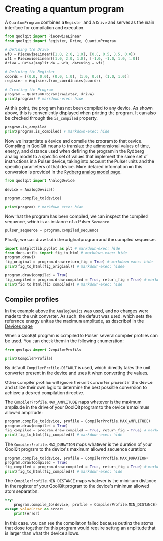 # Creating a quantum program

A `QuantumProgram` combines a `Register` and a `Drive` and serves as the main interface for compilation and execution.

```python exec="on" source="material-block" result="json" session="drives"
from qoolqit import PiecewiseLinear
from qoolqit import Register, Drive, QuantumProgram

# Defining the Drive
wf0 = PiecewiseLinear([1.0, 2.0, 1.0], [0.0, 0.5, 0.5, 0.0])
wf1 = PiecewiseLinear([1.0, 2.0, 1.0], [-1.0, -1.0, 1.0, 1.0])
drive = Drive(amplitude = wf0, detuning = wf1)

# Defining the Register
coords = [(0.0, 0.0), (0.0, 1.0), (1.0, 0.0), (1.0, 1.0)]
register = Register.from_coordinates(coords)

# Creating the Program
program = QuantumProgram(register, drive)
print(program) # markdown-exec: hide
```

At this point, the program has not been compiled to any device. As shown above, this is conveniently displayed
when printing the program. It can also be checked through the `is_compiled` property.

```python exec="on" source="material-block" result="json" session="drives"
program.is_compiled
print(program.is_compiled) # markdown-exec: hide
```

Now we instantiate a device and compile the program to that device. Compiling in QoolQit means to translate the adimensional values of time, energy, and distance used when defining the program in the Rydberg analog model to a specific set of values that implement the same set of instructions in a Pulser device, taking into account the Pulser units and the specific parameters of that device. More detailed information on this conversion is provided in the [Rydberg analog model page](../getting_started/rydberg_model.md).

```python exec="on" source="material-block" result="json" session="drives"
from qoolqit import AnalogDevice

device = AnalogDevice()

program.compile_to(device)

print(program) # markdown-exec: hide
```

Now that the program has been compiled, we can inspect the compiled sequence, which is an instance of a Pulser `Sequence`.

```python exec="on" source="material-block" html="1" session="drives"
pulser_sequence = program.compiled_sequence
```

Finally, we can draw both the original program and the compiled sequence.

```python exec="on" source="material-block" html="1" session="drives"
import matplotlib.pyplot as plt # markdown-exec: hide
from docs.utils import fig_to_html # markdown-exec: hide
program.draw()
fig_original = program.draw(return_fig = True) # markdown-exec: hide
print(fig_to_html(fig_original)) # markdown-exec: hidee
```

```python exec="on" source="material-block" html="1" session="drives"
program.draw(compiled = True)
fig_compiled = program.draw(compiled = True, return_fig = True) # markdown-exec: hide
print(fig_to_html(fig_compiled)) # markdown-exec: hide
```

## Compiler profiles

In the example above the `AnalogDevice` was used, and no changes were made to the unit converter. As such, the default was used, which sets the reference energy unit as the maximum amplitude, as described in the [Devices page](devices.md).

When a QoolQit program is compiled to Pulser, several compiler profiles can be used. You can check them in the following enumeration:

```python exec="on" source="material-block" result="json" session="drives"
from qoolqit import CompilerProfile

print(CompilerProfile)
```

By default `CompilerProfile.DEFAULT` is used, which directly takes the unit converter present in the device and uses it when converting the values.

Other compiler profiles will ignore the unit converter present in the device and utilize their own logic to determine the best possible conversion to achieve a desired compilation directive.

The `CompilerProfile.MAX_AMPLITUDE` maps whatever is the maximum amplitude in the drive of your QoolQit program to the device's maximum allowed amplitude:
```python exec="on" source="material-block" html="1" session="drives"
program.compile_to(device, profile = CompilerProfile.MAX_AMPLITUDE)
program.draw(compiled = True)
fig_compiled = program.draw(compiled = True, return_fig = True) # markdown-exec: hide
print(fig_to_html(fig_compiled)) # markdown-exec: hide
```

The `CompilerProfile.MAX_DURATION` maps whatever is the duration of your QoolQit program to the device's maximum allowed sequence duration:
```python exec="on" source="material-block" html="1" session="drives"
program.compile_to(device, profile = CompilerProfile.MAX_DURATION)
program.draw(compiled = True)
fig_compiled = program.draw(compiled = True, return_fig = True) # markdown-exec: hide
print(fig_to_html(fig_compiled)) # markdown-exec: hide
```

The `CompilerProfile.MIN_DISTANCE` maps whatever is the minimum distance in the register of your QoolQit program to the device's minimum allowed atom separation:
```python exec="on" source="material-block" result="json" session="drives"
try:
    program.compile_to(device, profile = CompilerProfile.MIN_DISTANCE)
except ValueError as error:
    print(error)
```

In this case, you can see the compilation failed because putting the atoms that close together for this program would require setting an amplitude that is larger than what the device allows.
